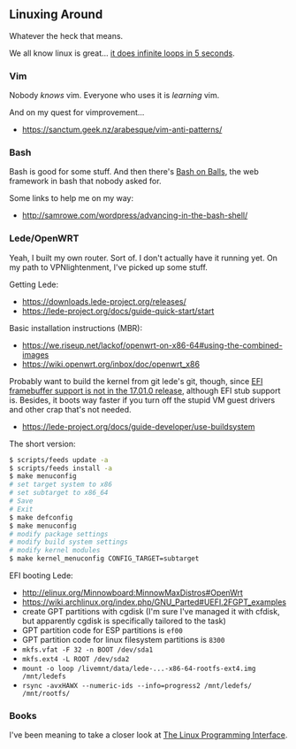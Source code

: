 ## Linuxing Around

Whatever the heck that means.

We all know linux is great... [it does infinite loops in 5 seconds](https://en.wikipedia.org/wiki/Portal:Linux/Selected_quote/4).

### Vim
Nobody *knows* vim.  Everyone who uses it is *learning* vim.

And on my quest for vimprovement...
* https://sanctum.geek.nz/arabesque/vim-anti-patterns/

### Bash
Bash is good for some stuff.  And then there's [Bash on Balls](https://github.com/jneen/balls), the web framework in bash that nobody asked for.

Some links to help me on my way:
* http://samrowe.com/wordpress/advancing-in-the-bash-shell/

### Lede/OpenWRT
Yeah, I built my own router.  Sort of.  I don't actually have it running yet.  On my path to VPNlightenment, I've picked up some stuff.

Getting Lede:
* https://downloads.lede-project.org/releases/
* https://lede-project.org/docs/guide-quick-start/start

Basic installation instructions (MBR):
* https://we.riseup.net/lackof/openwrt-on-x86-64#using-the-combined-images
* https://wiki.openwrt.org/inbox/doc/openwrt_x86

Probably want to build the kernel from git lede's git, though, since [EFI framebuffer support is not in the 17.01.0 release](http://www.mail-archive.com/lede-dev@lists.infradead.org/msg05989.html), although EFI stub support is.  Besides, it boots way faster if you turn off the stupid VM guest drivers and other crap that's not needed.
* https://lede-project.org/docs/guide-developer/use-buildsystem

The short version:
```bash
$ scripts/feeds update -a
$ scripts/feeds install -a
$ make menuconfig
# set target system to x86
# set subtarget to x86_64
# Save
# Exit
$ make defconfig
$ make menuconfig
# modify package settings
# modify build system settings
# modify kernel modules
$ make kernel_menuconfig CONFIG_TARGET=subtarget
```

EFI booting Lede:
* http://elinux.org/Minnowboard:MinnowMaxDistros#OpenWrt
* https://wiki.archlinux.org/index.php/GNU_Parted#UEFI.2FGPT_examples
* create GPT partitions with cgdisk (I'm sure I've managed it with cfdisk, but apparently cgdisk is specifically tailored to the task)
* GPT partition code for ESP partitions is `ef00`
* GPT partition code for linux filesystem partitions is `8300`
* `mkfs.vfat -F 32 -n BOOT /dev/sda1`
* `mkfs.ext4 -L ROOT /dev/sda2`
* `mount -o loop /livemnt/data/lede-...-x86-64-rootfs-ext4.img /mnt/ledefs`
* `rsync -avxHAWX --numeric-ids --info=progress2 /mnt/ledefs/ /mnt/rootfs/`

### Books
I've been meaning to take a closer look at [The Linux Programming Interface](http://man7.org/tlpi/).
